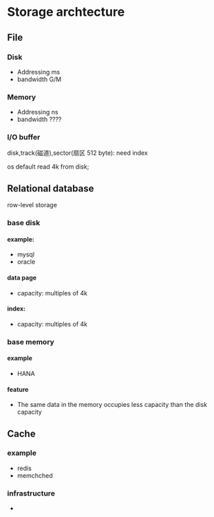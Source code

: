 # Storage archtecture

## File

### Disk

* Addressing    ms
* bandwidth     G/M

### Memory

* Addressing   ns
* bandwidth   ????

### I/O buffer

disk,track(磁道),sector(扇区  512 byte): need index

os default read 4k from disk;

## Relational database

row-level storage

### base disk

#### example:

* mysql
* oracle

#### data page 

* capacity:       multiples of 4k

#### index:            

* capacity:        multiples of 4k

### base memory

#### example

* HANA

#### feature

* The same data in the memory occupies less capacity than the disk capacity

## Cache

### example

* redis
* memchched

### infrastructure

* 



